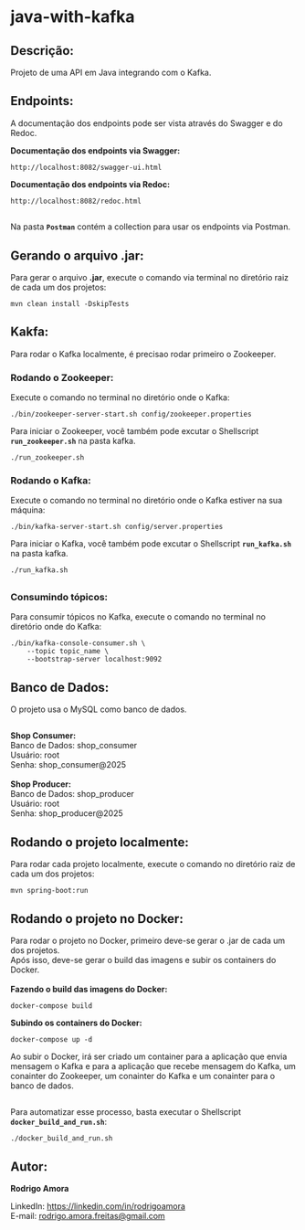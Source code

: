 # java-with-kafka
Descrição:
----------
Projeto de uma API em Java integrando com o Kafka.

Endpoints:
----------
A documentação dos endpoints pode ser vista através do Swagger e do Redoc.<br>

<b>Documentação dos endpoints via Swagger:</b>
```shell script
http://localhost:8082/swagger-ui.html
```

<b>Documentação dos endpoints via Redoc:</b>
```shell script
http://localhost:8082/redoc.html
```

##
Na pasta <b>`Postman`</b> contém a collection para usar os endpoints via Postman.

Gerando o arquivo .jar:
-----------------------
Para gerar o arquivo <b>.jar</b>, execute o comando via terminal no diretório raiz de cada um dos projetos:
```shell script
mvn clean install -DskipTests
```

Kakfa:
------
Para rodar o Kafka localmente, é precisao rodar primeiro o Zookeeper.<br>
### Rodando o Zookeeper:
Execute o comando no terminal no diretório onde o Kafka:
```shell script
./bin/zookeeper-server-start.sh config/zookeeper.properties
```

Para iniciar o Zookeeper, você também pode excutar o Shellscript <b>`run_zookeeper.sh`</b> na pasta kafka.
```shell script
./run_zookeeper.sh
```

### Rodando o Kafka:
Execute o comando no terminal no diretório onde o Kafka estiver na sua máquina:
```shell script
./bin/kafka-server-start.sh config/server.properties
```

Para iniciar o Kafka, você também pode excutar o Shellscript <b>`run_kafka.sh`</b> na pasta kafka.
```shell script
./run_kafka.sh
```

##
### Consumindo tópicos:
Para consumir tópicos no Kafka, execute o comando no terminal no diretório onde do Kafka:
```shell script
./bin/kafka-console-consumer.sh \
	--topic topic_name \
	--bootstrap-server localhost:9092
```

Banco de Dados:
---------------
O projeto usa o MySQL como banco de dados.
##
<b>Shop Consumer:</b><br>
Banco de Dados: shop_consumer<br>
Usuário: root<br>
Senha: shop_consumer@2025
<br><br>
<b>Shop Producer:</b><br>
Banco de Dados: shop_producer<br>
Usuário: root<br>
Senha: shop_producer@2025

Rodando o projeto localmente:
-----------------------------
Para rodar cada projeto localmente, execute o comando no diretório raiz de cada um dos projetos:
```shell script
mvn spring-boot:run
```

Rodando o projeto no Docker:
----------------------------
Para rodar o projeto no Docker, primeiro deve-se gerar o .jar de cada um dos projetos.<br>
Após isso, deve-se gerar o build das imagens e subir os containers do Docker.<br><br>
<b>Fazendo o build das imagens do Docker:</b>
```shell script
docker-compose build
```

<b>Subindo os containers do Docker:</b>
```shell script
docker-compose up -d
```

Ao subir o Docker, irá ser criado um container para a aplicação que envia mensagem o Kafka e para a aplicação que recebe mensagem do Kafka, um conainter do Zookeeper, um conainter do Kafka e um conainter para o banco de dados.

##
Para automatizar esse processo, basta executar o Shellscript <b>`docker_build_and_run.sh`</b>:
```shell script
./docker_build_and_run.sh
```

Autor:
------
<b>Rodrigo Amora</b>

LinkedIn: https://linkedin.com/in/rodrigoamora <br>
E-mail: rodrigo.amora.freitas@gmail.com
